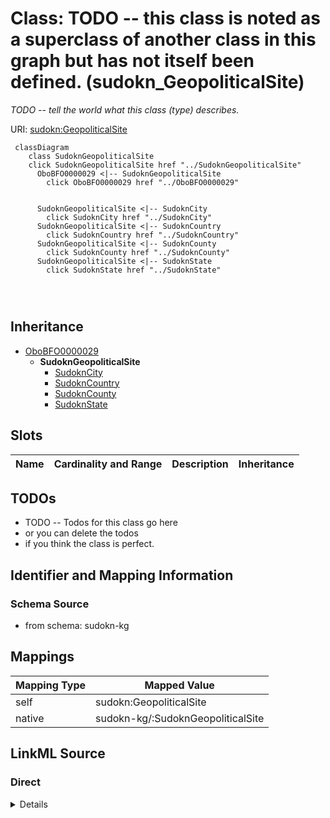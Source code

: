 

# Class: TODO -- this class is noted as a superclass of another class in this graph but has not itself been defined. (sudokn_GeopoliticalSite)


_TODO -- tell the world what this class (type) describes._





URI: [sudokn:GeopoliticalSite](http://asu.edu/semantics/SUDOKN/GeopoliticalSite)






```mermaid
 classDiagram
    class SudoknGeopoliticalSite
    click SudoknGeopoliticalSite href "../SudoknGeopoliticalSite"
      OboBFO0000029 <|-- SudoknGeopoliticalSite
        click OboBFO0000029 href "../OboBFO0000029"
      

      SudoknGeopoliticalSite <|-- SudoknCity
        click SudoknCity href "../SudoknCity"
      SudoknGeopoliticalSite <|-- SudoknCountry
        click SudoknCountry href "../SudoknCountry"
      SudoknGeopoliticalSite <|-- SudoknCounty
        click SudoknCounty href "../SudoknCounty"
      SudoknGeopoliticalSite <|-- SudoknState
        click SudoknState href "../SudoknState"
      
      
      
```





## Inheritance
* [OboBFO0000029](../classes/OboBFO0000029.md)
    * **SudoknGeopoliticalSite**
        * [SudoknCity](../classes/SudoknCity.md)
        * [SudoknCountry](../classes/SudoknCountry.md)
        * [SudoknCounty](../classes/SudoknCounty.md)
        * [SudoknState](../classes/SudoknState.md)



## Slots

| Name | Cardinality and Range | Description | Inheritance |
| ---  | --- | --- | --- |









## TODOs

* TODO -- Todos for this class go here
* or you can delete the todos
* if you think the class is perfect.

## Identifier and Mapping Information







### Schema Source


* from schema: sudokn-kg




## Mappings

| Mapping Type | Mapped Value |
| ---  | ---  |
| self | sudokn:GeopoliticalSite |
| native | sudokn-kg/:SudoknGeopoliticalSite |







## LinkML Source

<!-- TODO: investigate https://stackoverflow.com/questions/37606292/how-to-create-tabbed-code-blocks-in-mkdocs-or-sphinx -->

### Direct

<details>
```yaml
name: sudokn_GeopoliticalSite
description: TODO -- tell the world what this class (type) describes.
title: TODO -- this class is noted as a superclass of another class in this graph
  but has not itself been defined.
todos:
- TODO -- Todos for this class go here
- or you can delete the todos
- if you think the class is perfect.
notes:
- Class with 0 occurences.
from_schema: sudokn-kg
is_a: obo_BFO_0000029
class_uri: sudokn:GeopoliticalSite

```
</details>

### Induced

<details>
```yaml
name: sudokn_GeopoliticalSite
description: TODO -- tell the world what this class (type) describes.
title: TODO -- this class is noted as a superclass of another class in this graph
  but has not itself been defined.
todos:
- TODO -- Todos for this class go here
- or you can delete the todos
- if you think the class is perfect.
notes:
- Class with 0 occurences.
from_schema: sudokn-kg
is_a: obo_BFO_0000029
class_uri: sudokn:GeopoliticalSite

```
</details>